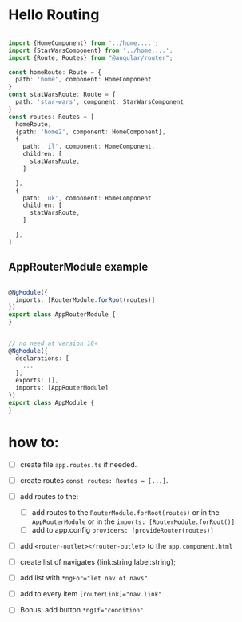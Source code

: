 # Hello Routing

```typescript

import {HomeComponent} from '../home....';
import {StarWarsComponent} from '../home....';
import {Route, Routes} from "@angular/router";

const homeRoute: Route = {
  path: 'home', component: HomeComponent
}
const statWarsRoute: Route = {
  path: 'star-wars', component: StarWarsComponent
}
const routes: Routes = [
  homeRoute,
  {path: 'home2', component: HomeComponent},
  {
    path: 'il', component: HomeComponent,
    children: [
      statWarsRoute,
    ]

  },
  {
    path: 'uk', component: HomeComponent,
    children: [
      statWarsRoute,
    ]

  },
]


 ```

## AppRouterModule example

```typescript

@NgModule({
  imports: [RouterModule.forRoot(routes)]
})
export class AppRouterModule {
}


// no need at version 16+
@NgModule({
  declarations: [
    ...
  ],
  exports: [],
  imports: [AppRouterModule]
})
export class AppModule {
}

```

# how to:

- [ ] create file  `app.routes.ts` if needed.
- [ ] create routes `const routes: Routes = [...]`.
- [ ] add routes to the:
  - [ ] add routes to the `RouterModule.forRoot(routes)`
    or in the `AppRouterModule` or in the `imports: [RouterModule.forRoot()]`
  - [ ] add to app.config `providers: [provideRouter(routes)]`
- [ ] add `<router-outlet></router-outlet>` to the `app.component.html`
- [ ] create list of navigates {link:string,label:string};
- [ ] add list with `*ngFor="let nav of navs"`
- [ ] add to every item `[routerLink]="nav.link"`
- [ ] Bonus: add button `*ngIf="condition"`

